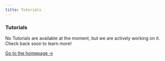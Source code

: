 ```yaml
---
title: Tutorials
---
```


<div class="card">
  <h3>Tutorials</h3>
  <p>No Tutorials are available at the moment, but we are actively working on it. Check back soon to learn more!</p>
  <a href="../" class="card-link">Go to the homepage &rarr;</a>
</div>
